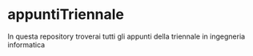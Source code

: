 # appuntiTriennale
In questa repository troverai tutti gli appunti della triennale in ingegneria informatica
